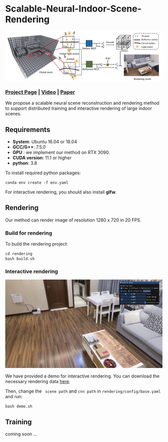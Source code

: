 # Scalable-Neural-Indoor-Scene-Rendering

![](./pics/pipeline.png)

### [Project Page](xxx) | [Video](xxx) | [Paper](xxx) 

We propose a scalable neural scene reconstruction and rendering method to support distributed training and interactive rendering of large indoor scenes.



## Requirements

+ **System**: Ubuntu 16.04 or 18.04
+ **GCC/G++**: 7.5.0 
+ **GPU** : we implement our method on RTX 3090. 
+ **CUDA version**: 11.1 or higher
+ **python**: 3.8 

To install required python packages:

```shell
conda env create -f env.yaml
```

For interactive rendering, you should also install **glfw**.



## Rendering

Our method can render image of resolution 1280 x 720 in 20 FPS. 

### Build for rendering

To build the rendering project:

```shell
cd rendering
bash build.sh
```



### Interactive rendering

<img src='./pics/viewer.png' width=500 >

We have provided a demo for interactive rendering. You can download the necessary rendering data [here](https://drive.google.com/file/d/1Hh0XhHqLO2Tq2vXU-WwKq16Z6K7HZCT1/view?usp=sharing). 

Then, change the ` scene path` and `cnn path` in `rendering/config/base.yaml` and run:

```shell
bash demo.sh
```



## Training

coming soon ...




